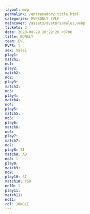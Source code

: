 ```yaml
---
layout: mvp
permalink: /entrenador/:title.html
categories: MVPSONLY EVLP
maincover: /assets/avatars/male1.webp
tickets: 2
date: 2020-08-29 10:29:20 +0700
title: BONSLY
team: EVL
MVPS: 1
sex: male1
play1: 
match1: 
no1: 
play2: 
match2: 
no2: 
play3: 
match3: 
no3: 
play4: 
match4: 
no4: 
play5: 
match5: 
no5: 
play6: 
match6: 
no6: 
play7: 
match7: 
no7: 
play8: SI
match8: AD
no8: 1
play9: 
match9: 
no9: 
play10: SI
match10: TSR
no10: 1
play11: 
match11: 
no11: 
rol: JUNGLE
---
```

